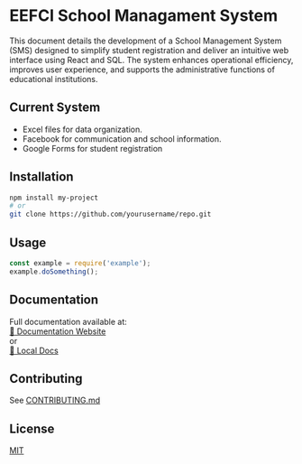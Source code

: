 # EEFCI School Managament System

This document details the development of a School Management System (SMS) designed to simplify student registration and deliver an intuitive web interface using React and SQL. The system enhances operational efficiency, improves user experience, and supports the administrative functions of educational institutions.

## Current System
- Excel files for data organization.
- Facebook for communication and school information.
- Google Forms for student registration

## Installation
```bash
npm install my-project
# or
git clone https://github.com/yourusername/repo.git
```

## Usage
```javascript
const example = require('example');
example.doSomething();
```

## Documentation
Full documentation available at:  
[📘 Documentation Website](https://your-docs.site)  
or  
[📂 Local Docs](/docs/README.md)

## Contributing
See [CONTRIBUTING.md](CONTRIBUTING.md)

## License
[MIT](LICENSE)
